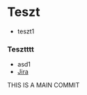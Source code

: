# Teszt
- teszt1

### Tesztttt
- asd1
- <a href="https://projectmoment.atlassian.net/jira/software/projects/MOME/boards/2">Jira</a>

THIS IS A MAIN COMMIT
